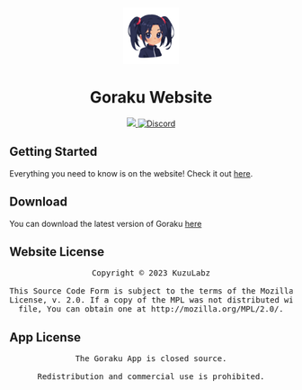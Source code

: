 <p align="center">
	<br>
	<a href="goraku.kuzulabz.com">
		<img src="./public/logo.png" width="100"/>
	</a>
</p>

<h1 align="center">Goraku Website</h1>

<p align="center">
    <a title="GitHub downloads" href="https://github.com/KuzuLabz/GorakuSite/releases">
		<img src="https://img.shields.io/github/downloads/KuzuLabz/GorakuSite/total?label=downloads&labelColor=27303D&color=0D1117&logo=github&logoColor=FFFFFF&style=for-the-badge">
	</a>
    <a title="Discord" href="https://discord.gg/hcuJaQB6v3">
		<img alt="Discord" src="https://img.shields.io/discord/1184992914330366044?style=for-the-badge&logo=discord">
	</a>
</p>

## Getting Started
Everything you need to know is on the website! Check it out [here](https://goraku.kuzulabz.xyz).

## Download
You can download the latest version of Goraku [here](https://github.com/KuzuLabz/GorakuSite/releases/latest)

## Website License

<pre align="center">Copyright © 2023 KuzuLabz<br><br>This Source Code Form is subject to the terms of the Mozilla Public<br>License, v. 2.0. If a copy of the MPL was not distributed with this<br>file, You can obtain one at http://mozilla.org/MPL/2.0/.</pre>

## App License
<pre align="center">The Goraku App is closed source.<br><br>Redistribution and commercial use is prohibited.</pre>